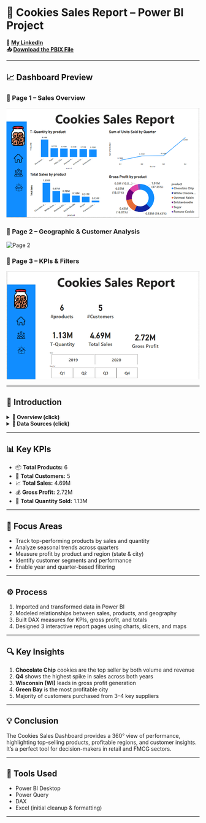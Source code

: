 # 🍪 Cookies Sales Report – Power BI Project

**🔗 [My LinkedIn](https://www.linkedin.com/in/ahmad-yasser-faiq-data-analyst/)**  
**📥 [Download the PBIX File](<ضع رابط pbix هنا إذا توفر>)**  

---

## 📈 Dashboard Preview

### 🔹 Page 1 – Sales Overview
![Page 1](https://github.com/ahmadyase1234/cookies-dashboard/blob/main/cookies1.PNG)

### 🔹 Page 2 – Geographic & Customer Analysis
![Page 2](https://github.com/ahmadyase1234/Cancer-analysis-dashboard-/blob/main/cookies_page2.jpg?raw=true)

### 🔹 Page 3 – KPIs & Filters
![Page 3](https://github.com/ahmadyase1234/cookies-dashboard/blob/main/cookies2.PNG)

---

## 📝 Introduction

<details>
  <summary><strong>📌 Overview (click)</strong></summary>

> This Power BI dashboard provides a comprehensive analysis of cookie sales data across multiple dimensions – product type, customer, region, and time. It supports strategic decisions in marketing, operations, and inventory planning.

</details>

<details>
  <summary><strong>📂 Data Sources (click)</strong></summary>

> The dataset includes transactional sales data for cookie products over two years (2019–2020), including gross profit, total sales, quantity, customer and geographic info.

### ▼ 📑 Example Tables

- **Sales Data**  
  `Product`, `Units Sold`, `Sales`, `Gross Profit`, `Customer`, `Date`

- **Location Data**  
  `State`, `City`, `Customer Name`

</details>

---

## 📊 Key KPIs

- 📦 **Total Products:** 6  
- 🧍 **Total Customers:** 5  
- 📈 **Total Sales:** 4.69M  
- 💰 **Gross Profit:** 2.72M  
- 🧁 **Total Quantity Sold:** 1.13M  

---

## 🎯 Focus Areas

- Track top-performing products by sales and quantity  
- Analyze seasonal trends across quarters  
- Measure profit by product and region (state & city)  
- Identify customer segments and performance  
- Enable year and quarter-based filtering

---

## ⚙️ Process

1. Imported and transformed data in Power BI  
2. Modeled relationships between sales, products, and geography  
3. Built DAX measures for KPIs, gross profit, and totals  
4. Designed 3 interactive report pages using charts, slicers, and maps  

---

## 🔍 Key Insights

1. **Chocolate Chip** cookies are the top seller by both volume and revenue  
2. **Q4** shows the highest spike in sales across both years  
3. **Wisconsin (WI)** leads in gross profit generation  
4. **Green Bay** is the most profitable city  
5. Majority of customers purchased from 3–4 key suppliers

---

## 💡 Conclusion

The Cookies Sales Dashboard provides a 360° view of performance, highlighting top-selling products, profitable regions, and customer insights. It’s a perfect tool for decision-makers in retail and FMCG sectors.

---

## 🧰 Tools Used

- Power BI Desktop  
- Power Query  
- DAX  
- Excel (initial cleanup & formatting)

---
